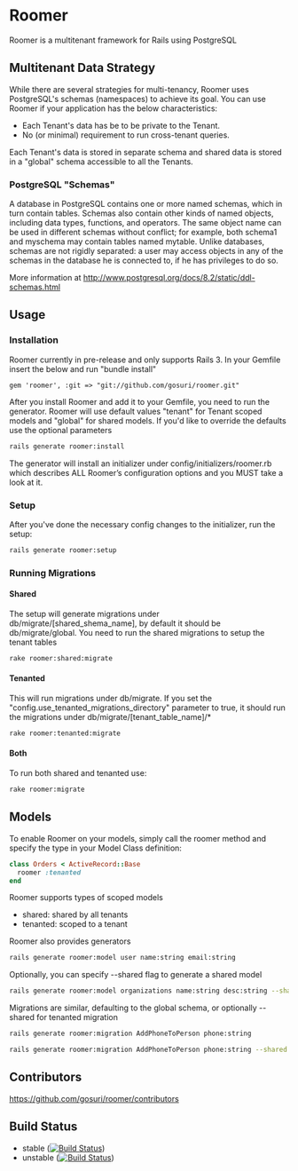 # Roomer

Roomer is a multitenant framework for Rails using PostgreSQL

## Multitenant Data Strategy

While there are several strategies for multi-tenancy, Roomer uses PostgreSQL's schemas (namespaces) to achieve its goal. You can use Roomer if your application has the below characteristics:

* Each Tenant's data has be to be private to the Tenant.
* No (or minimal) requirement to run cross-tenant queries.

Each Tenant's data is stored in separate schema and shared data is stored in a "global" schema accessible to all the Tenants.

### PostgreSQL "Schemas"

A database in PostgreSQL contains one or more named schemas, which in turn contain tables. Schemas also contain other kinds of named objects, including data types, functions, and operators. The same object name can be used in different schemas without conflict; for example, both schema1 and myschema may contain tables named mytable. Unlike databases, schemas are not rigidly separated: a user may access objects in any of the schemas in the database he is connected to, if he has privileges to do so.

More information at http://www.postgresql.org/docs/8.2/static/ddl-schemas.html

## Usage

### Installation

Roomer currently in pre-release and only supports Rails 3. In your Gemfile insert the below and run "bundle install"

    gem 'roomer', :git => "git://github.com/gosuri/roomer.git"

After you install Roomer and add it to your Gemfile, you need to run the generator. Roomer will use default values "tenant" for Tenant scoped models and "global" for shared models. If you'd like to override the defaults use the optional parameters

```bash
rails generate roomer:install
```

The generator will install an initializer under config/initializers/roomer.rb which describes ALL Roomer’s configuration options and you MUST take a look at it.

### Setup

After you've done the necessary config changes to the initializer, run the setup:

```bash
rails generate roomer:setup
```


### Running Migrations
#### Shared

The setup will generate migrations under db/migrate/[shared_shema_name], by default it should be db/migrate/global. You need to run the shared migrations to setup the tenant tables

```bash
rake roomer:shared:migrate
```

#### Tenanted

This will run migrations under db/migrate. If you set the "config.use_tenanted_migrations_directory" parameter to true, it should run the migrations under db/migrate/[tenant_table_name]/*

```bash
rake roomer:tenanted:migrate
```
#### Both

To run both shared and tenanted use:

```bash
rake roomer:migrate
```

## Models

To enable Roomer on your models, simply call the roomer method and specify the type in your Model Class definition:

```ruby
class Orders < ActiveRecord::Base
  roomer :tenanted
end
```

Roomer supports types of scoped models

* shared: shared by all tenants
* tenanted: scoped to a tenant

Roomer also provides generators

```bash
rails generate roomer:model user name:string email:string
```

Optionally, you can specify --shared flag to generate a shared model

```bash
rails generate roomer:model organizations name:string desc:string --shared
```

Migrations are similar, defaulting to the global schema, 
or optionally --shared for tenanted migration

```bash
rails generate roomer:migration AddPhoneToPerson phone:string
```

```bash
rails generate roomer:migration AddPhoneToPerson phone:string --shared
```

## Contributors

https://github.com/gosuri/roomer/contributors

## Build Status

* stable ([![Build Status](http://travis-ci.org/gosuri/roomer.png?branch=master)](http://travis-ci.org/gosuri/roomer?branch=master))
* unstable ([![Build Status](http://travis-ci.org/gosuri/roomer.png?branch=develop)](http://travis-ci.org/gosuri/roomer?branch=develop))


